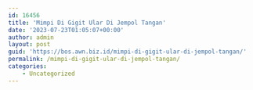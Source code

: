 ```yaml
---
id: 16456
title: 'Mimpi Di Gigit Ular Di Jempol Tangan'
date: '2023-07-23T01:05:07+00:00'
author: admin
layout: post
guid: 'https://bos.awn.biz.id/mimpi-di-gigit-ular-di-jempol-tangan/'
permalink: /mimpi-di-gigit-ular-di-jempol-tangan/
categories:
    - Uncategorized
---
```


